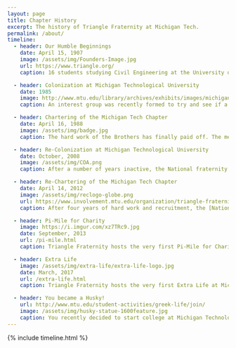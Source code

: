 ```yaml
---
layout: page
title: Chapter History
excerpt: The history of Triangle Fraternity at Michigan Tech.
permalink: /about/
timeline:
  - header: Our Humble Beginnings
    date: April 15, 1907
    image: /assets/img/Founders-Image.jpg
    url: https://www.triangle.org/
    caption: 16 students studying Civil Engineering at the University of Illinois decided to form a club during their senior year of college. This close group of friends laid a foundation for the values-based brotherhood known as Triangle Fraternity.

  - header: Colonization at Michigan Technological University
    date: 1985
    image: http://www.mtu.edu/library/archives/exhibits/images/michigan-tech-seal-250sq.jpg
    caption: An interest group was recently formed to try and see if a Chapter of Triangle can be started. The [National Council](https://www.triangle.org/national-leadership/national-council/) transformed this interest group into a Colony of Triangle Fraternity, and they begin their journey to becoming a Chapter of Triangle.

  - header: Chartering of the Michigan Tech Chapter
    date: April 16, 1988
    image: /assets/img/badge.jpg
    caption: The hard work of the Brothers has finally paid off. The men who have joined the Colony have proven themselves and the group at Michigan Tech, and shared the values of Triangle with others. The group becomes a fully incorporated Chapter of Triangle Fraternity.

  - header: Re-Colonization at Michigan Technological University
    date: October, 2008
    image: /assets/img/COA.png
    caption: After a number of years inactive, the National fraternity once again established a Colony at Michigan Tech with the recruitment and Initiation of the Alpha Pi class.

  - header: Re-Chartering of the Michigan Tech Chapter
    date: April 14, 2012
    image: /assets/img/reclogo-globe.png
    url: https://www.involvement.mtu.edu/organization/triangle-fraternity
    caption: After four years of hard work and recruitment, the [National Council](https://www.triangle.org/national-leadership/national-council/) once again grants Triangle Fraternity at Michigan Tech the full rights and privileges of a Chapter. The members are energized and ready to go out and do great things for the Fraternity, the University, and the Community.

  - header: Pi-Mile for Charity
    image: https://i.imgur.com/xz7TRc9.jpg
    date: September, 2013
    url: /pi-mile.html
    caption: Triangle Fraternity hosts the very first Pi-Mile for Charity. The Pi-Mile is an annual 5k (3.14 mile) walk/run that starts and ends in the middle of campus.

  - header: Extra Life
    image: /assets/img/extra-life/extra-life-logo.jpg
    date: March, 2017
    url: /extra-life.html
    caption: Triangle Fraternity hosts the very first Extra Life at Michigan Tech. Extra Life unites thousands of gamers around the world to play games in support of their local Children's Miracle Network Hospital.

  - header: You became a Husky!
    url: http://www.mtu.edu/student-activities/greek-life/join/
    image: /assets/img/husky-statue-1600feature.jpg
    caption: You recently decided to start college at Michigan Technological University pursuing a degree in engineering, mathematics, or the sciences. You're starting to look into other organizations and clubs on campus, even looking into Greek Life at Michigan Tech.
---
```


{% include timeline.html %}
